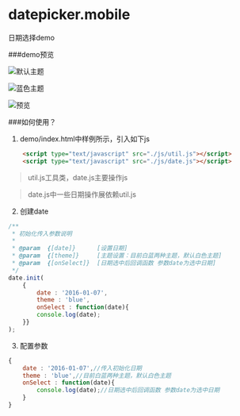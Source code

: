 # datepicker.mobile
日期选择demo

###demo预览

![默认主题](https://github.com/OldGuys/datepicker.mobile/raw/master/demo2.png)

![蓝色主题](https://github.com/OldGuys/datepicker.mobile/raw/master/demo1.png)

![预览](https://github.com/OldGuys/datepicker.mobile/raw/master/demo3.png)

###如何使用？

1. demo/index.html中样例所示，引入如下js
```html
	<script type="text/javascript" src="./js/util.js"></script>
    <script type="text/javascript" src="./js/date.js"></script>
```
> util.js工具类，date.js主要操作js

> date.js中一些日期操作展依赖util.js

2. 创建date
```js
/**
 * 初始化传入参数说明
 * 
 * @param  {[date]}      [设置日期]
 * @param  {[theme]}     [主题设置：目前白蓝两种主题，默认白色主题]
 * @param  {[onSelect]}  [日期选中后回调函数 参数date为选中日期]
 */
date.init(
    {
        date : '2016-01-07',
        theme : 'blue',
        onSelect : function(date){
        console.log(date);
    }}
);
```
3. 配置参数
```js
{
	date : '2016-01-07',//传入初始化日期
    theme : 'blue',//目前白蓝两种主题，默认白色主题
    onSelect : function(date){
    	console.log(date);//日期选中后回调函数 参数date为选中日期
	}
}
```
